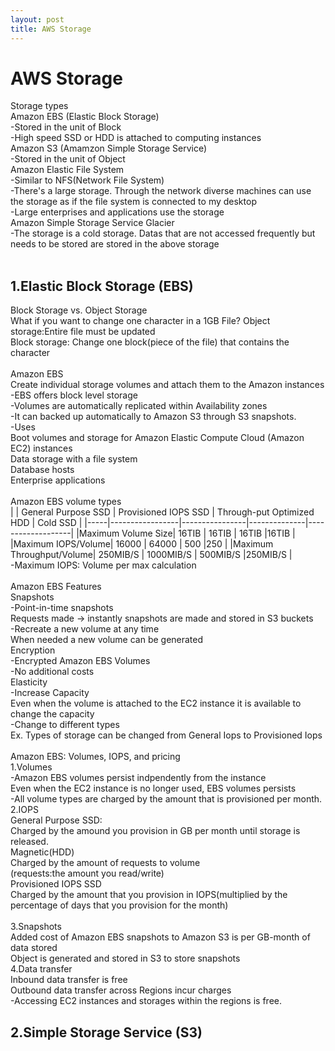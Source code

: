 ```yaml
---
layout: post
title: AWS Storage
---
```


# AWS Storage #
Storage types <br/>
Amazon EBS (Elastic Block Storage) <br/>
-Stored in the unit of Block <br/>
-High speed SSD or HDD is attached to computing instances <br/>
Amazon S3 (Amamzon Simple Storage Service) <br/>
-Stored in the unit of Object <br/>
Amazon Elastic File System <br/>
-Similar to NFS(Network File System)<br/>
-There's a large storage. Through the network diverse machines can use the storage as if the file system is connected to my desktop <br/>
-Large enterprises and applications use the storage <br/>
Amazon Simple Storage Service Glacier <br/>
-The storage is a cold storage. Datas that are not accessed frequently but needs to be stored are stored in the above storage <br/>
<br/>
## 1.Elastic Block Storage (EBS) 
Block Storage vs. Object Storage <br/>
What if you want to change one character in a 1GB File?
Object storage:Entire file must be updated <br/>
Block storage: Change one block(piece of the file) that contains the character<br/>
<br/>
Amazon EBS <br/>
Create individual storage volumes and attach them to the Amazon instances <br/>
-EBS offers block level storage <br/>
-Volumes are automatically replicated within Availability zones <br/>
-It can backed up automatically to Amazon S3 through S3 snapshots. <br/>
-Uses <br/>
Boot volumes and storage for Amazon Elastic Compute Cloud (Amazon EC2) instances <br/>
Data storage with a file system <br/>
Database hosts <br/>
Enterprise applications <br/>
<br/>
Amazon EBS volume types <br/>
|  |    General Purpose SSD   |   Provisioned IOPS SSD    |   Through-put Optimized HDD  |  Cold SSD      |
|-----|-----------------|----------------|--------------|-------------------|
|Maximum Volume Size|  16TIB  |  16TIB   | 16TIB  |16TIB  | 
|Maximum IOPS/Volume|  16000  |  64000 | 500 |250 | 
|Maximum Throughput/Volume|  250MIB/S  |  1000MIB/S | 500MIB/S |250MIB/S  |  
-Maximum IOPS: Volume per max calculation <br/>
<br/>
Amazon EBS Features <br/>
Snapshots <br/>
-Point-in-time snapshots <br/>
Requests made -> instantly snapshots are made and stored in S3 buckets <br/>
-Recreate a new volume at any time <br/>
When needed a new volume can be generated  <br/>
Encryption <br/>
-Encrypted Amazon EBS Volumes <br/>
-No additional costs <br/>
Elasticity <br/>
-Increase Capacity <br/>
Even when the volume is attached to the EC2 instance it is available to change the capacity <br/>
-Change to different types <br/>
Ex. Types of storage can be changed from General Iops to Provisioned Iops <br/>
<br/>
Amazon EBS: Volumes, IOPS, and pricing <br/>
1.Volumes <br/>
-Amazon EBS volumes persist indpendently from the instance <br/>
Even when the EC2 instance is no longer used, EBS volumes persists <br/>
-All volume types are charged by the amount that is provisioned per month. <br/>
2.IOPS <br/>
General Purpose SSD:<br/>
Charged by the amound you provision in GB per month until storage is released. <br/>
Magnetic(HDD) <br/>
Charged by the amount of requests to volume <br/>
(requests:the amount you read/write) <br/>
Provisioned IOPS SSD <br/>
Charged by the amount that you provision in IOPS(multiplied by the percentage of days that you provision for the month) <br/>
<br/>
3.Snapshots <br/>
Added cost of Amazon EBS snapshots to Amazon S3 is per GB-month of data stored <br/>
Object is generated and stored in S3 to store snapshots<br/>
4.Data transfer <br/>
Inbound data transfer is free <br/>
Outbound data transfer across Regions incur charges <br/>
-Accessing EC2 instances and storages within the regions is free. <br/>
## 2.Simple Storage Service (S3) 
<br/>
